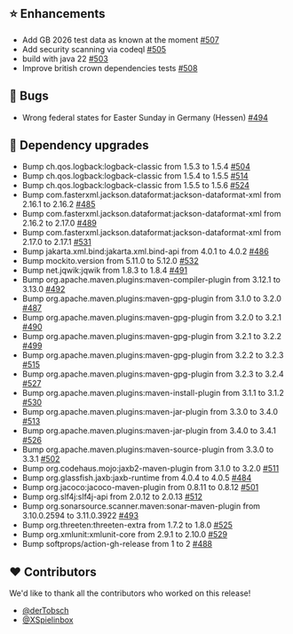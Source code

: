 ## ⭐ Enhancements

- Add GB 2026 test data as known at the moment [#507](https://github.com/focus-shift/jollyday/pull/507)
- Add security scanning via codeql [#505](https://github.com/focus-shift/jollyday/pull/505)
- build with java 22 [#503](https://github.com/focus-shift/jollyday/pull/503)
- Improve british crown dependencies tests [#508](https://github.com/focus-shift/jollyday/pull/508)

## 🐞 Bugs

- Wrong federal states for Easter Sunday in Germany (Hessen) [#494](https://github.com/focus-shift/jollyday/issues/494)

## 🔨 Dependency upgrades

- Bump ch.qos.logback:logback-classic from 1.5.3 to 1.5.4 [#504](https://github.com/focus-shift/jollyday/pull/504)
- Bump ch.qos.logback:logback-classic from 1.5.4 to 1.5.5 [#514](https://github.com/focus-shift/jollyday/pull/514)
- Bump ch.qos.logback:logback-classic from 1.5.5 to 1.5.6 [#524](https://github.com/focus-shift/jollyday/pull/524)
- Bump com.fasterxml.jackson.dataformat:jackson-dataformat-xml from 2.16.1 to 2.16.2 [#485](https://github.com/focus-shift/jollyday/pull/485)
- Bump com.fasterxml.jackson.dataformat:jackson-dataformat-xml from 2.16.2 to 2.17.0 [#489](https://github.com/focus-shift/jollyday/pull/489)
- Bump com.fasterxml.jackson.dataformat:jackson-dataformat-xml from 2.17.0 to 2.17.1 [#531](https://github.com/focus-shift/jollyday/pull/531)
- Bump jakarta.xml.bind:jakarta.xml.bind-api from 4.0.1 to 4.0.2 [#486](https://github.com/focus-shift/jollyday/pull/486)
- Bump mockito.version from 5.11.0 to 5.12.0 [#532](https://github.com/focus-shift/jollyday/pull/532)
- Bump net.jqwik:jqwik from 1.8.3 to 1.8.4 [#491](https://github.com/focus-shift/jollyday/pull/491)
- Bump org.apache.maven.plugins:maven-compiler-plugin from 3.12.1 to 3.13.0 [#492](https://github.com/focus-shift/jollyday/pull/492)
- Bump org.apache.maven.plugins:maven-gpg-plugin from 3.1.0 to 3.2.0 [#487](https://github.com/focus-shift/jollyday/pull/487)
- Bump org.apache.maven.plugins:maven-gpg-plugin from 3.2.0 to 3.2.1 [#490](https://github.com/focus-shift/jollyday/pull/490)
- Bump org.apache.maven.plugins:maven-gpg-plugin from 3.2.1 to 3.2.2 [#499](https://github.com/focus-shift/jollyday/pull/499)
- Bump org.apache.maven.plugins:maven-gpg-plugin from 3.2.2 to 3.2.3 [#515](https://github.com/focus-shift/jollyday/pull/515)
- Bump org.apache.maven.plugins:maven-gpg-plugin from 3.2.3 to 3.2.4 [#527](https://github.com/focus-shift/jollyday/pull/527)
- Bump org.apache.maven.plugins:maven-install-plugin from 3.1.1 to 3.1.2 [#530](https://github.com/focus-shift/jollyday/pull/530)
- Bump org.apache.maven.plugins:maven-jar-plugin from 3.3.0 to 3.4.0 [#513](https://github.com/focus-shift/jollyday/pull/513)
- Bump org.apache.maven.plugins:maven-jar-plugin from 3.4.0 to 3.4.1 [#526](https://github.com/focus-shift/jollyday/pull/526)
- Bump org.apache.maven.plugins:maven-source-plugin from 3.3.0 to 3.3.1 [#502](https://github.com/focus-shift/jollyday/pull/502)
- Bump org.codehaus.mojo:jaxb2-maven-plugin from 3.1.0 to 3.2.0 [#511](https://github.com/focus-shift/jollyday/pull/511)
- Bump org.glassfish.jaxb:jaxb-runtime from 4.0.4 to 4.0.5 [#484](https://github.com/focus-shift/jollyday/pull/484)
- Bump org.jacoco:jacoco-maven-plugin from 0.8.11 to 0.8.12 [#501](https://github.com/focus-shift/jollyday/pull/501)
- Bump org.slf4j:slf4j-api from 2.0.12 to 2.0.13 [#512](https://github.com/focus-shift/jollyday/pull/512)
- Bump org.sonarsource.scanner.maven:sonar-maven-plugin from 3.10.0.2594 to 3.11.0.3922 [#493](https://github.com/focus-shift/jollyday/pull/493)
- Bump org.threeten:threeten-extra from 1.7.2 to 1.8.0 [#525](https://github.com/focus-shift/jollyday/pull/525)
- Bump org.xmlunit:xmlunit-core from 2.9.1 to 2.10.0 [#529](https://github.com/focus-shift/jollyday/pull/529)
- Bump softprops/action-gh-release from 1 to 2 [#488](https://github.com/focus-shift/jollyday/pull/488)

## ❤️ Contributors

We'd like to thank all the contributors who worked on this release!

- [@derTobsch](https://github.com/derTobsch)
- [@XSpielinbox](https://github.com/XSpielinbox)
